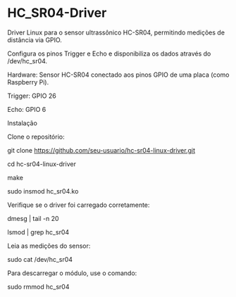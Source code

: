 # HC_SR04-Driver
Driver Linux para o sensor ultrassônico HC-SR04, permitindo medições de distância via GPIO. 

Configura os pinos Trigger e Echo e disponibiliza os dados através do  /dev/hc_sr04.

Hardware: Sensor HC-SR04 conectado aos pinos GPIO de uma placa (como Raspberry Pi).

Trigger: GPIO 26

Echo: GPIO 6

Instalação

Clone o repositório:

git clone https://github.com/seu-usuario/hc-sr04-linux-driver.git

cd hc-sr04-linux-driver

make

sudo insmod hc_sr04.ko

Verifique se o driver foi carregado corretamente:

dmesg | tail -n 20

lsmod | grep hc_sr04

Leia as medições do sensor:

sudo cat /dev/hc_sr04

Para descarregar o módulo, use o comando:

sudo rmmod hc_sr04
